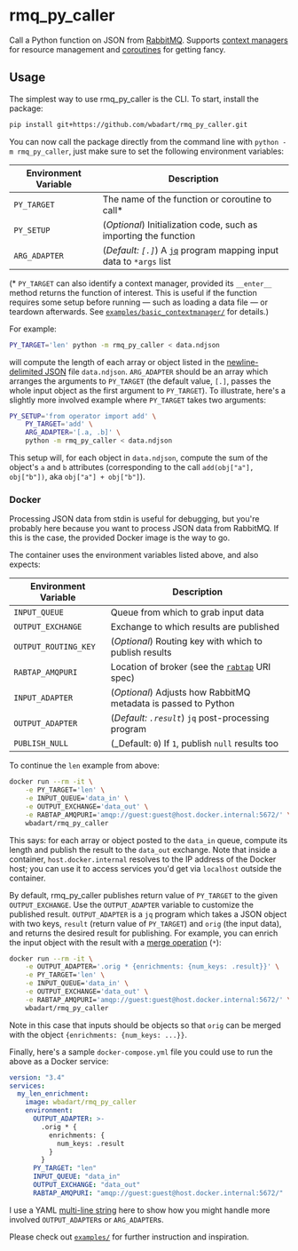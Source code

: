 # rmq_py_caller

Call a Python function on JSON from [RabbitMQ][rmq]. Supports [context
managers][ctx] for resource management and [coroutines][coro] for getting
fancy.

[rmq]: https://www.rabbitmq.com
[ctx]: https://docs.python.org/3/library/contextlib.html
[coro]: https://docs.python.org/3/library/asyncio-task.html

## Usage

The simplest way to use rmq_py_caller is the CLI. To start, install the
package:

```sh
pip install git+https://github.com/wbadart/rmq_py_caller.git
```

You can now call the package directly from the command line with `python -m
rmq_py_caller`, just make sure to set the following environment variables:

Environment Variable | Description
---------------------|------------
`PY_TARGET`   | The name of the function or coroutine to call*
`PY_SETUP`    | (_Optional_) Initialization code, such as importing the function
`ARG_ADAPTER` | (_Default: `[.]`_) A [`jq`][jq] program mapping input data to `*args` list

[jq]: https://stedolan.github.io/jq

(* `PY_TARGET` can also identify a context manager, provided its `__enter__`
method returns the function of interest. This is useful if the function
requires some setup before running &mdash; such as loading a data file &mdash;
or teardown afterwards. See
[`examples/basic_contextmanager/`][basic_contextmanager] for details.)

[basic_contextmanager]: ./examples/basic_contextmanager

For example:

```sh
PY_TARGET='len' python -m rmq_py_caller < data.ndjson
```

will compute the length of each array or object listed in the
[newline-delimited JSON][ndjson] file `data.ndjson`. `ARG_ADAPTER` should be an
array which arranges the arguments to `PY_TARGET` (the default value, `[.]`,
passes the whole input object as the first argument to `PY_TARGET`). To
illustrate, here's a slightly more involved example where `PY_TARGET` takes two
arguments:

```sh
PY_SETUP='from operator import add' \
    PY_TARGET='add' \
    ARG_ADAPTER='[.a, .b]' \
    python -m rmq_py_caller < data.ndjson
```

This setup will, for each object in `data.ndjson`, compute the sum of the
object's `a` and `b` attributes (corresponding to the call `add(obj["a"],
obj["b"])`, aka `obj["a"] + obj["b"]`).

[ndjson]: http://ndjson.org

### Docker

Processing JSON data from stdin is useful for debugging, but you're probably
here because you want to process JSON data from RabbitMQ. If this is the case,
the provided Docker image is the way to go.

The container uses the environment variables listed above, and also expects:

Environment Variable | Description
---------------------|------------
`INPUT_QUEUE`        | Queue from which to grab input data
`OUTPUT_EXCHANGE`    | Exchange to which results are published
`OUTPUT_ROUTING_KEY` | (_Optional_) Routing key with which to publish results
`RABTAP_AMQPURI`     | Location of broker (see the [`rabtap`][rabtap uri] URI spec)
`INPUT_ADAPTER`      | (_Optional_) Adjusts how RabbitMQ metadata is passed to Python
`OUTPUT_ADAPTER`     | (_Default: `.result`_) `jq` post-processing program
`PUBLISH_NULL`       | (_Default: `0`) If `1`, publish `null` results too

[rabtap uri]: https://github.com/jandelgado/rabtap#broker-uri-specification

To continue the `len` example from above:

```sh
docker run --rm -it \
    -e PY_TARGET='len' \
    -e INPUT_QUEUE='data_in' \
    -e OUTPUT_EXCHANGE='data_out' \
    -e RABTAP_AMQPURI='amqp://guest:guest@host.docker.internal:5672/' \
    wbadart/rmq_py_caller
```

This says: for each array or object posted to the `data_in` queue, compute its
length and publish the result to the `data_out` exchange. Note that inside a
container, `host.docker.internal` resolves to the IP address of the Docker
host; you can use it to access services you'd get via `localhost` outside the
container.

By default, rmq_py_caller publishes return value of `PY_TARGET` to the given
`OUTPUT_EXCHANGE`. Use the `OUTPUT_ADAPTER` variable to customize the published
result. `OUTPUT_ADAPTER` is a `jq` program which takes a JSON object with two
keys, `result` (return value of `PY_TARGET`) and `orig` (the input data), and
returns the desired result for publishing. For example, you can enrich the
input object with the result with a [merge operation][merge] (`*`):

```sh
docker run --rm -it \
    -e OUTPUT_ADAPTER='.orig * {enrichments: {num_keys: .result}}' \
    -e PY_TARGET='len' \
    -e INPUT_QUEUE='data_in' \
    -e OUTPUT_EXCHANGE='data_out' \
    -e RABTAP_AMQPURI='amqp://guest:guest@host.docker.internal:5672/' \
    wbadart/rmq_py_caller
```

Note in this case that inputs should be objects so that `orig` can be merged
with the object `{enrichments: {num_keys: ...}}`.

[merge]: https://stedolan.github.io/jq/manual/#Addition:+

Finally, here's a sample `docker-compose.yml` file you could use to run the
above as a Docker service:

```yaml
version: "3.4"
services:
  my_len_enrichment:
    image: wbadart/rmq_py_caller
    environment:
      OUTPUT_ADAPTER: >-
        .orig * {
          enrichments: {
            num_keys: .result
          }
        }
      PY_TARGET: "len"
      INPUT_QUEUE: "data_in"
      OUTPUT_EXCHANGE: "data_out"
      RABTAP_AMQPURI: "amqp://guest:guest@host.docker.internal:5672/"
```

I use a YAML [multi-line string][multi] here to show how you might handle more
involved `OUTPUT_ADAPTER`s or `ARG_ADAPTER`s.

[multi]: https://yaml-multiline.info

Please check out [`examples/`](./examples) for further instruction and
inspiration.
